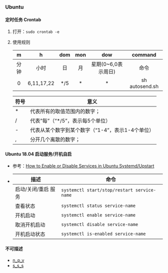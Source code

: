 ### Ubuntu

#### 定时任务 Crontab

1. 打开：`sudo crontab -e`

2. 使用规则

    |  m   |     h      | dom  | mon  |         dow         |    command     |
    | :--: | :--------: | :--: | :--: | :-----------------: | :------------: |
    | 分钟 |    小时    |  日  |  月  | 星期(0~6,0表示周日) |      命令      |
    |  0   | 6,11,17,22 | */5  |  *   |          *          | sh autosend.sh |

    | 符号 | 意义                                             |
    | ---- | ------------------------------------------------ |
    | *    | 代表所有的取值范围内的数字；                     |
    | /    | 代表”每”（“*/5”，表示每5个单位）                 |
    | -    | 代表从某个数字到某个数字（“1-4”，表示1-4个单位） |
    | ,    | 分开几个离散的数字；                             |

#### Ubuntu 18.04 启动服务/开机自启

* 参考：[How to Enable or Disable Services in Ubuntu Systemd/Upstart](https://linoxide.com/linux-how-to/enable-disable-services-ubuntu-systemd-upstart/)

* 
    | 描述     | 命令                           |
    | -------- | ------------------------------ |
    | 启动/关闭/重启 服务 | `systemctl start/stop/restart service-name` |
    |查看状态|`systemctl status service-name`|
    |开机启动| `systemctl enable service-name`             |
    |取消开机启动| `systemctl disable service-name`            |
    |开机启动状态|`systemctl is-enabled service-name`|

#### 不可描述

* [n_p_v](https://github.com/hwdsl2/setup-ipsec-vpn)
* [s_s_s](https://github.com/shadowsocks/shadowsocks-libev)


